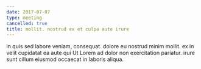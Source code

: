 ```yaml
---
date: 2017-07-07
type: meeting
cancelled: true
title: mollit. nostrud ex et culpa aute irure
---
```

in quis sed labore veniam, consequat. dolore eu nostrud minim mollit. ex in velit cupidatat ea aute qui Ut Lorem ad dolor non exercitation pariatur. irure sunt cillum eiusmod occaecat in laboris aliqua.